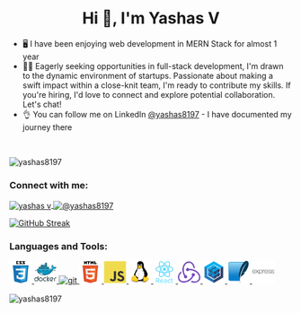 <h1 align="center">Hi 👋, I'm Yashas V</h1>

<ul>
  <li>🖥️ I have been enjoying web development in MERN Stack for almost 1 year</li>
  <li>🧑‍💻 Eagerly seeking opportunities in full-stack development, I'm drawn to the dynamic environment of startups. Passionate about making a swift impact within a close-knit team, I'm ready to contribute my skills. If you're hiring, I'd love to connect and explore potential collaboration. Let's chat!</li>
  <li>👌 You can follow me on LinkedIn <a href="https://www.linkedin.com/in/yashas-v-b5b41a26a/">@yashas8197</a> - I have documented my journey there</li>
</ul>

<br>

<p align="left">
  <img src="https://komarev.com/ghpvc/?username=yashas8197&label=Profile%20views&color=0e75b6&style=flat" alt="yashas8197" />
</p>

<h3 align="left">Connect with me:</h3>
<p align="left">
  <a href="https://www.linkedin.com/in/yashas-v-b5b41a26a/" target="blank">
    <img align="center" src="https://raw.githubusercontent.com/rahuldkjain/github-profile-readme-generator/master/src/images/icons/Social/linked-in-alt.svg" alt="yashas v" height="30" width="40" />
  </a>
  <a href="https://hashnode.com/@yashas8197" target="blank">
    <img align="center" src="https://raw.githubusercontent.com/rahuldkjain/github-profile-readme-generator/master/src/images/icons/Social/hashnode.svg" alt="@yashas8197" height="30" width="40" />
  </a>
</p>

<a href="https://git.io/streak-stats">
  <img src="https://streak-stats.demolab.com?user=yashas8197&theme=dark&hide_border=true" alt="GitHub Streak" />
</a>

<h3 align="left">Languages and Tools:</h3>
<p align="left">
  <a href="https://www.w3schools.com/css/" target="_blank" rel="noreferrer">
    <img src="https://raw.githubusercontent.com/devicons/devicon/master/icons/css3/css3-original-wordmark.svg" alt="css3" width="40" height="40"/>
  </a>
  <a href="https://www.docker.com/" target="_blank" rel="noreferrer">
    <img src="https://raw.githubusercontent.com/devicons/devicon/master/icons/docker/docker-original-wordmark.svg" alt="docker" width="40" height="40"/>
  </a>
  <a href="https://git-scm.com/" target="_blank" rel="noreferrer">
    <img src="https://www.vectorlogo.zone/logos/git-scm/git-scm-icon.svg" alt="git" width="40" height="40"/>
  </a>
  <a href="https://www.w3.org/html/" target="_blank" rel="noreferrer">
    <img src="https://raw.githubusercontent.com/devicons/devicon/master/icons/html5/html5-original-wordmark.svg" alt="html5" width="40" height="40"/>
  </a>
  <a href="https://developer.mozilla.org/en-US/docs/Web/JavaScript" target="_blank" rel="noreferrer">
    <img src="https://raw.githubusercontent.com/devicons/devicon/master/icons/javascript/javascript-original.svg" alt="javascript" width="40" height="40"/>
  </a>
  <a href="https://www.linux.org/" target="_blank" rel="noreferrer">
    <img src="https://raw.githubusercontent.com/devicons/devicon/master/icons/linux/linux-original.svg" alt="linux" width="40" height="40"/>
  </a>
  <a href="https://reactjs.org/" target="_blank" rel="noreferrer">
    <img src="https://raw.githubusercontent.com/devicons/devicon/master/icons/react/react-original-wordmark.svg" alt="react" width="40" height="40"/>
  </a>
  <a href="https://redux.js.org" target="_blank" rel="noreferrer">
    <img src="https://raw.githubusercontent.com/devicons/devicon/master/icons/redux/redux-original.svg" alt="redux" width="40" height="40"/>
  </a>
  <a href="https://sequelize.org/" target="_blank" rel="noreferrer">
    <img src="https://raw.githubusercontent.com/devicons/devicon/master/icons/sequelize/sequelize-original.svg" alt="sequelize" width="40" height="40"/>
  </a>
  <a href="https://www.sqlite.org/" target="_blank" rel="noreferrer">
    <img src="https://raw.githubusercontent.com/devicons/devicon/master/icons/sqlite/sqlite-original.svg" alt="sqlite" width="40" height="40"/>
  </a>
  <a href="https://expressjs.com/" target="_blank" rel="noreferrer">
    <img src="https://raw.githubusercontent.com/devicons/devicon/master/icons/express/express-original-wordmark.svg" alt="express" width="40" height="40"/>
  </a>
</p>


<p>
  <img align="center" src="https://github-readme-stats.vercel.app/api/top-langs?username=yashas8197&show_icons=true&locale=en&layout=compact" alt="yashas8197" />
</p>

